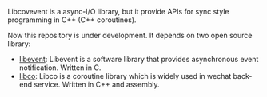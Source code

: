 Libcovevent is a async-I/O library, but it provide APIs for sync style programming in C++ (C++ coroutines). 

Now this repository is under development. It depends on two open source library:

- [libevent](https://github.com/libevent/libevent): Libevent is a software library that provides asynchronous event notification. Written in C.
- [libco](https://github.com/Tencent/libco): Libco is a coroutine library which is widely used in wechat back-end service. Written in C++ and assembly.




